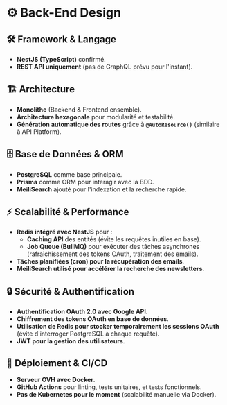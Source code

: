 # ⚙️ Back-End Design

## 🛠️ Framework & Langage

- **NestJS (TypeScript)** confirmé.
- **REST API uniquement** (pas de GraphQL prévu pour l'instant).

## 🏗️ Architecture

- **Monolithe** (Backend & Frontend ensemble).
- **Architecture hexagonale** pour modularité et testabilité.
- **Génération automatique des routes** grâce à **`@AutoResource()`** (similaire à API Platform).

## 🗄️ Base de Données & ORM

- **PostgreSQL** comme base principale.
- **Prisma** comme ORM pour interagir avec la BDD.
- **MeiliSearch** ajouté pour l'indexation et la recherche rapide.

## ⚡ Scalabilité & Performance

- **Redis intégré avec NestJS** pour :
  - **Caching API** des entités (évite les requêtes inutiles en base).
  - **Job Queue (BullMQ)** pour exécuter des tâches asynchrones (rafraîchissement des tokens OAuth, traitement des emails).
- **Tâches planifiées (cron) pour la récupération des emails**.
- **MeiliSearch utilisé pour accélérer la recherche des newsletters**.

## 🔒 Sécurité & Authentification

- **Authentification OAuth 2.0 avec Google API**.
- **Chiffrement des tokens OAuth en base de données**.
- **Utilisation de Redis pour stocker temporairement les sessions OAuth** (évite d'interroger PostgreSQL à chaque requête).
- **JWT pour la gestion des utilisateurs**.

## 🚀 Déploiement & CI/CD

- **Serveur OVH avec Docker**.
- **GitHub Actions** pour linting, tests unitaires, et tests fonctionnels.
- **Pas de Kubernetes pour le moment** (scalabilité manuelle via Docker).
